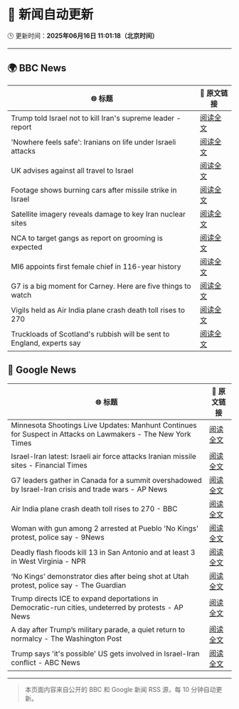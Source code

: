 # 🧠 新闻自动更新

🕒 更新时间：**2025年06月16日 11:01:18（北京时间）**

---

## 🌍 BBC News

| 🌐 标题 | 🔗 原文链接 |
|--------|-------------|
| Trump told Israel not to kill Iran's supreme leader - report | [阅读全文](https://www.bbc.com/news/articles/ckg7gl4zegyo) |
| 'Nowhere feels safe': Iranians on life under Israeli attacks | [阅读全文](https://www.bbc.com/news/articles/c8xgxdr01wro) |
| UK advises against all travel to Israel | [阅读全文](https://www.bbc.com/news/articles/c1kvk8jpy3vo) |
| Footage shows burning cars after missile strike in Israel | [阅读全文](https://www.bbc.com/news/videos/c8rermxkx75o) |
| Satellite imagery reveals damage to key Iran nuclear sites | [阅读全文](https://www.bbc.com/news/articles/c7808xvv737o) |
| NCA to target gangs as report on grooming is expected | [阅读全文](https://www.bbc.com/news/articles/c70601550rro) |
| MI6 appoints first female chief in 116-year history | [阅读全文](https://www.bbc.com/news/articles/czxyx04dv1wo) |
| G7 is a big moment for Carney. Here are five things to watch | [阅读全文](https://www.bbc.com/news/articles/clyg07jj17eo) |
| Vigils held as Air India plane crash death toll rises to 270 | [阅读全文](https://www.bbc.com/news/articles/c0575me7j82o) |
| Truckloads of Scotland's rubbish will be sent to England, experts say | [阅读全文](https://www.bbc.com/news/articles/c0r1de24pdgo) |

## 📰 Google News

| 🌐 标题 | 🔗 原文链接 |
|--------|-------------|
| Minnesota Shootings Live Updates: Manhunt Continues for Suspect in Attacks on Lawmakers - The New York Times | [阅读全文](https://news.google.com/rss/articles/CBMiekFVX3lxTE1JdGJvRWk3VEMxcTA3MUhXZ21kNVVpZllYcjNPR1JvMV9vaFZqWWp5eElvUm44b0p4QVhmalJTUUQydFV1YmpwN2E0dFNvQ0FaSXhJZGJ0Mi1zeDVEeHI2TkNNS0tYUVZNak9IOTB1aUJMZEd1T1NHMDR3?oc=5) |
| Israel-Iran latest: Israeli air force attacks Iranian missile sites - Financial Times | [阅读全文](https://news.google.com/rss/articles/CBMicEFVX3lxTFBqN2dXcEhVM2g4M2UyTnFndXd1WnJqVUNkRG1PSlA1UW03X1VaVmdyS05wZmRFalZqWTJmSTluZlNIZ2paTmxaN2V1MWQzYUl2eV9BQTRMWnRWcDZ0MjJ1cTRYYXd3SDJPOGh0ckQ1Y3Y?oc=5) |
| G7 leaders gather in Canada for a summit overshadowed by Israel-Iran crisis and trade wars - AP News | [阅读全文](https://news.google.com/rss/articles/CBMikAFBVV95cUxObUZVaml4VEs1LWhVOFBoQmViV2o4U3MwcWFyWmlSM3BGMWNqcGZxS3pZX1hjaDRpdG9mdnJXaDY2ZWNnbUVyUkRRVkRZWGlVZkhSMlY0VHU2MlMxTl9JN0h6M01sNVVWaXJnUGlxUkliV0NJQkZ3V1Vack9iQzJOTkJJRkttTDNBNHc3R2F5Zms?oc=5) |
| Air India plane crash death toll rises to 270 - BBC | [阅读全文](https://news.google.com/rss/articles/CBMiWkFVX3lxTE1FdEluMUxWbzNpcDBEZGJpU2VXSGtYaURDOVcxYVZyUVRuR202LUVwZVhKa2k0bVUtbXJnUHduMVdTUWNfU1FKTVNkNFM3VzdlaUpSYzNud3Z6Z9IBX0FVX3lxTFB5WUFsS3Uxc1k5OFJNTDBuVWJoVnVKYXZuc1RYVjU1cnpSMmxiLVJBVGJyb2hteGp4RU92QXpOY2Y4bE5qTVlIOGFrckVXUlNNOFZUNVJTQXk3WnpRMFFn?oc=5) |
| Woman with gun among 2 arrested at Pueblo 'No Kings' protest, police say - 9News | [阅读全文](https://news.google.com/rss/articles/CBMitgFBVV95cUxNVnRCVFRKWm50OGRaZjh3UnNINi1YMVVDQUR3bFFvTnFyU2YzUUVHWVgweXNvU0tEc3pRU0xBaWZLRF9wLWxQeTg5b0pKMjBhR015Y2EyR0M2c045TTBGRHdTZXI0eV9SbEFzMV9kRU43SFZWTUhuaThhdVZVZnBtZGxIaUVkbk1pUFJXRXFsVTF5T1FKdTBwQjVMb0JfbVFEczg3MGp0bnI1dUpfVGdWN3lOeU1jUQ?oc=5) |
| Deadly flash floods kill 13 in San Antonio and at least 3 in West Virginia - NPR | [阅读全文](https://news.google.com/rss/articles/CBMilAFBVV95cUxOYUdHeVBjaDgxU25HTXhZNmFQamJhYURJT1dLbE02UWFkYVAtbG5xYnF2Q2NIazNmcWJ4elVlVlB4Z2g3Tm1GSlA3Rm9COExHMmNTUVYydWwwcXRjOEFWWGt2clNjWW1wdW5NVnQwakcyU21rWmwyUWd4cjhEU0lrcjJoM25FbkNKMkl0TUlzNkpPRE9x?oc=5) |
| ‘No Kings’ demonstrator dies after being shot at Utah protest, police say - The Guardian | [阅读全文](https://news.google.com/rss/articles/CBMioAFBVV95cUxQSmt0cFpXYVdsNHRDVGdvYVlWV1NiUFNpRVljdnotQUlZZ2FiYmxaNk82ZjdRX2Q2eXAycGI1dDMzc0JSQUFKTjAwYzRRY0tzOVZMYW02MEJDZUpPbExXT2UyOUZlNUV1YjlETXh1VWNZbzFVNzQ0RFd3WEpRNy16SnctaHE4VmNqSVIySUFOZ3djWnBHTXhHRDFRQ2h5ekxS?oc=5) |
| Trump directs ICE to expand deportations in Democratic-run cities, undeterred by protests - AP News | [阅读全文](https://news.google.com/rss/articles/CBMilgFBVV95cUxQalJZdUMyV1ExTlZXMUNNOXo1clkwNHAtaDN1QTBiMEVwVEtEdEo2aVlKWnFveF9nNGdMQ0plaTdUWFhpRnlXc2VCS2NnTHhqRFZ0Z3VkLXRNVkVQTEE4NzNVZm1FWVRockdna2Q1SVpaRjVwQThWLWE2WGRMZm1RZUFkbUtQRW91S1FBd3dCdVIxYzdoWlE?oc=5) |
| A day after Trump’s military parade, a quiet return to normalcy - The Washington Post | [阅读全文](https://news.google.com/rss/articles/CBMikwFBVV95cUxNT2FmVFhDb0VidlJBRzhubE91SHE4bnlkdVBzb1A1NDZSMkgyTlU5Nl9vSVFzYjA1TWhTLWtFYVFacU5fSkRvMGNabm1rblJEQTRBeFI2Ti1ILXUyWlpCaHlLSE82QkNhYmI5ZkhaNWZtQ0RSazVGMEZheGZJTG9raXhOcmc5UmxWSkZBOXg3SC12T2M?oc=5) |
| Trump says 'it's possible' US gets involved in Israel-Iran conflict - ABC News | [阅读全文](https://news.google.com/rss/articles/CBMimgFBVV95cUxOQWd5SU5DVzRNVFQ0cWxfWU1PVzJtN0xoc1AtdmFfajRtc1Rja3RmbElEWFVKdk1nQm9zVklac285dUZxVFYyMWRsR3locWVZOUhyeTBaNUtpV0R0ZHJvcjB6WVhrbGcxNTNfbFlrMU5maU40UHBaM3lERVZhRW45UGhNbUcxaG1OZllVdDBETC1fY1NkN2FKX21B0gGfAUFVX3lxTE5QLThDUGxXUzJHZGNkZ00wWU5PQnB5RU1GYWFfOWZ2TGtfWFRFZnBWV1FoUzQtVmNWblB6TjVaWGgzUGYzY0R6Z1dJUmtvWmk0ZzFWRG5KRnBzOVoySkcyTUxFSlR2VkFxeGkxcGRmTkdibUdTVWJsZHBkejNfTU42OGlndnFLc3QyUHk5XzJZU05yUnhOWU1JR2tveHNsWQ?oc=5) |

---
> 本页面内容来自公开的 BBC 和 Google 新闻 RSS 源，每 10 分钟自动更新。